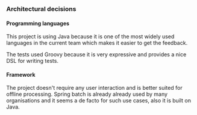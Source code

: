 ### Architectural decisions

#### Programming languages

This project is using Java because it is one of the most widely used
languages in the current team which makes it easier to get the feedback.

The tests used Groovy because it is very expressive and provides a nice
DSL for writing tests.


#### Framework

The project doesn't require any user interaction and is better suited for
offline processing. Spring batch is already already used by many organisations
and it seems a de facto for such use cases, also it is built on Java.